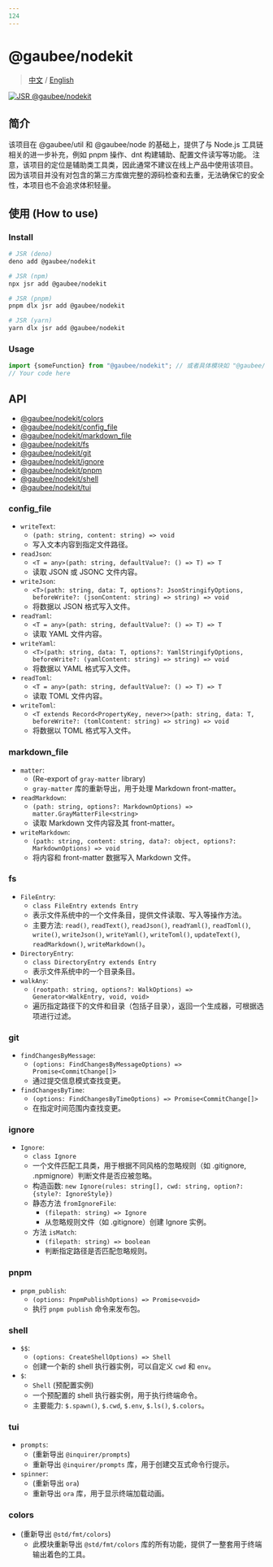 ```yaml
---
124
---
```


# @gaubee/nodekit

> [中文](./README-zh.md) / [English](./README.md)

[![JSR @gaubee/nodekit](https://jsr.io/badges/@gaubee/nodekit)](https://jsr.io/@gaubee/nodekit)

## 简介

该项目在 @gaubee/util 和 @gaubee/node 的基础上，提供了与 Node.js 工具链相关的进一步补充，例如 pnpm 操作、dnt 构建辅助、配置文件读写等功能。
注意，该项目的定位是辅助类工具类，因此通常不建议在线上产品中使用该项目。 因为该项目并没有对包含的第三方库做完整的源码检查和去重，无法确保它的安全性，本项目也不会追求体积轻量。

## 使用 (How to use)

### Install

```bash
# JSR (deno)
deno add @gaubee/nodekit

# JSR (npm)
npx jsr add @gaubee/nodekit

# JSR (pnpm)
pnpm dlx jsr add @gaubee/nodekit

# JSR (yarn)
yarn dlx jsr add @gaubee/nodekit
```

### Usage

```typescript
import {someFunction} from "@gaubee/nodekit"; // 或者具体模块如 "@gaubee/nodekit/fs"
// Your code here
```

## API

- [@gaubee/nodekit/colors](#colors)
- [@gaubee/nodekit/config_file](#config_file)
- [@gaubee/nodekit/markdown_file](#markdown_file)
- [@gaubee/nodekit/fs](#fs)
- [@gaubee/nodekit/git](#git)
- [@gaubee/nodekit/ignore](#ignore)
- [@gaubee/nodekit/pnpm](#pnpm)
- [@gaubee/nodekit/shell](#shell)
- [@gaubee/nodekit/tui](#tui)

### config_file

- `writeText`:
  - `(path: string, content: string) => void`
  - 写入文本内容到指定文件路径。
- `readJson`:
  - `<T = any>(path: string, defaultValue?: () => T) => T`
  - 读取 JSON 或 JSONC 文件内容。
- `writeJson`:
  - `<T>(path: string, data: T, options?: JsonStringifyOptions, beforeWrite?: (jsonContent: string) => string) => void`
  - 将数据以 JSON 格式写入文件。
- `readYaml`:
  - `<T = any>(path: string, defaultValue?: () => T) => T`
  - 读取 YAML 文件内容。
- `writeYaml`:
  - `<T>(path: string, data: T, options?: YamlStringifyOptions, beforeWrite?: (yamlContent: string) => string) => void`
  - 将数据以 YAML 格式写入文件。
- `readToml`:
  - `<T = any>(path: string, defaultValue?: () => T) => T`
  - 读取 TOML 文件内容。
- `writeToml`:
  - `<T extends Record<PropertyKey, never>>(path: string, data: T, beforeWrite?: (tomlContent: string) => string) => void`
  - 将数据以 TOML 格式写入文件。

### markdown_file

- `matter`:
  - (Re-export of `gray-matter` library)
  - `gray-matter` 库的重新导出，用于处理 Markdown front-matter。
- `readMarkdown`:
  - `(path: string, options?: MarkdownOptions) => matter.GrayMatterFile<string>`
  - 读取 Markdown 文件内容及其 front-matter。
- `writeMarkdown`:
  - `(path: string, content: string, data?: object, options?: MarkdownOptions) => void`
  - 将内容和 front-matter 数据写入 Markdown 文件。

### fs

- `FileEntry`:
  - `class FileEntry extends Entry`
  - 表示文件系统中的一个文件条目，提供文件读取、写入等操作方法。
  - 主要方法: `read()`, `readText()`, `readJson()`, `readYaml()`, `readToml()`, `write()`, `writeJson()`, `writeYaml()`, `writeToml()`, `updateText()`, `readMarkdown()`,
    `writeMarkdown()`。
- `DirectoryEntry`:
  - `class DirectoryEntry extends Entry`
  - 表示文件系统中的一个目录条目。
- `walkAny`:
  - `(rootpath: string, options?: WalkOptions) => Generator<WalkEntry, void, void>`
  - 遍历指定路径下的文件和目录（包括子目录），返回一个生成器，可根据选项进行过滤。

### git

- `findChangesByMessage`:
  - `(options: FindChangesByMessageOptions) => Promise<CommitChange[]>`
  - 通过提交信息模式查找变更。
- `findChangesByTime`:
  - `(options: FindChangesByTimeOptions) => Promise<CommitChange[]>`
  - 在指定时间范围内查找变更。

### ignore

- `Ignore`:
  - `class Ignore`
  - 一个文件匹配工具类，用于根据不同风格的忽略规则（如 .gitignore, .npmignore）判断文件是否应被忽略。
  - 构造函数: `new Ignore(rules: string[], cwd: string, option?: {style?: IgnoreStyle})`
  - 静态方法 `fromIgnoreFile`:
    - `(filepath: string) => Ignore`
    - 从忽略规则文件（如 .gitignore）创建 Ignore 实例。
  - 方法 `isMatch`:
    - `(filepath: string) => boolean`
    - 判断指定路径是否匹配忽略规则。

### pnpm

- `pnpm_publish`:
  - `(options: PnpmPublishOptions) => Promise<void>`
  - 执行 `pnpm publish` 命令来发布包。

### shell

- `$$`:
  - `(options: CreateShellOptions) => Shell`
  - 创建一个新的 shell 执行器实例，可以自定义 `cwd` 和 `env`。
- `$`:
  - `Shell` (预配置实例)
  - 一个预配置的 shell 执行器实例，用于执行终端命令。
  - 主要能力: `$.spawn()`, `$.cwd`, `$.env`, `$.ls()`, `$.colors`。

### tui

- `prompts`:
  - (重新导出 `@inquirer/prompts`)
  - 重新导出 `@inquirer/prompts` 库，用于创建交互式命令行提示。
- `spinner`:
  - (重新导出 `ora`)
  - 重新导出 `ora` 库，用于显示终端加载动画。

### colors

- (重新导出 `@std/fmt/colors`)
  - 此模块重新导出 `@std/fmt/colors` 库的所有功能，提供了一整套用于终端输出着色的工具。

